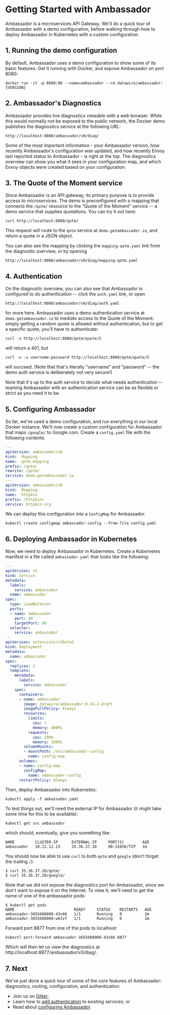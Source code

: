 # Getting Started with Ambassador

Ambassador is a microservices API Gateway. We'll do a quick tour of Ambassador with a demo configuration, before walking through how to deploy Ambassador in Kubernetes with a custom configuration.

## 1. Running the demo configuration

By default, Ambassador uses a demo configuration to show some of its basic features. Get it running with Docker, and expose Ambassador on port 8080:

```shell
docker run -it -p 8080:80 --name=ambassador --rm datawire/ambassador:{VERSION}
```

## 2. Ambassador's Diagnostics

Ambassador provides live diagnostics viewable with a web browser. While this would normally not be exposed to the public network, the Docker demo publishes the diagnostics service at the following URL:

`http://localhost:8080/ambassador/v0/diag/`

Some of the most important information - your Ambassador version, how recently Ambassador's configuration was updated, and how recently Envoy last reported status to Ambassador - is right at the top. The diagnostics overview can show you what it sees in your configuration map, and which Envoy objects were created based on your configuration.

## 3. The Quote of the Moment service

Since Ambassador is an API gateway, its primary purpose is to provide access to microservices. The demo is preconfigured with a mapping that connects the `/qotm/` resource to the "Quote of the Moment" service -- a demo service that supplies quotations. You can try it out here:

```shell
curl http://localhost:8080/qotm/
```

This request will route to the `qotm` service at `demo.getambassador.io`, and return a quote in a JSON object.

You can also see the mapping by clicking the `mapping-qotm.yaml` link from the diagnostic overview, or by opening

`http://localhost:8080/ambassador/v0/diag/mapping-qotm.yaml`

## 4. Authentication

On the diagnostic overview, you can also see that Ambassador is configured to do authentication -- click the `auth.yaml` link, or open

`http://localhost:8080/ambassador/v0/diag/auth.yaml`

for more here. Ambassador uses a demo authentication service at `demo.getambassador.io` to mediate access to the Quote of the Moment: simply getting a random quote is allowed without authentication, but to get a specific quote, you'll have to authenticate:

```shell
curl -v http://localhost:8080/qotm/quote/5
```

will return a 401, but

```shell
curl -v -u username:password http://localhost:8080/qotm/quote/5
```

will succeed. (Note that that's literally "username" and "password" -- the demo auth service is deliberately not very secure!)

Note that it's up to the auth service to decide what needs authentication -- teaming Ambassador with an authentication service can be as flexible or strict as you need it to be.

## 5. Configuring Ambassador

So far, we've used a demo configuration, and run everything in our local Docker instance. We'll now create a custom configuration for Ambassador that maps `/google/` to Google.com. Create a `config.yaml` file with the following contents:

```yaml
---
apiVersion: ambassador/v0
kind:  Mapping
name:  qotm_mapping
prefix: /qotm/
rewrite: /qotm/
service: demo.getambassador.io
---
apiVersion: ambassador/v0
kind:  Mapping
name:  httpbin
prefix: /httpbin/
service: httpbin.org
```

We can deploy this configuration into a `ConfigMap` for Ambassador.

```shell
kubectl create configmap ambassador-config --from-file config.yaml
```

## 6. Deploying Ambassador in Kubernetes

Now, we need to deploy Ambassador in Kubernetes. Create a Kubernetes manifest in a file called `ambassador.yaml` that looks like the following:

```yaml
---
apiVersion: v1
kind: Service
metadata:
  labels:
    service: ambassador
  name: ambassador
spec:
  type: LoadBalancer
  ports:
  - name: ambassador
    port: 80
    targetPort: 80
  selector:
    service: ambassador
---
apiVersion: extensions/v1beta1
kind: Deployment
metadata:
  name: ambassador
spec:
  replicas: 2
  template:
    metadata:
      labels:
        service: ambassador
    spec:
      containers:
      - name: ambassador
        image: datawire/ambassador:0.14.2-draft
        imagePullPolicy: Always
        resources:
          limits:
            cpu: 1
            memory: 400Mi
          requests:
            cpu: 200m
            memory: 100Mi
        volumeMounts:
        - mountPath: /etc/ambassador-config
          name: config-map
      volumes:
      - name: config-map
        configMap:
          name: ambassador-config
      restartPolicy: Always
```

Then, deploy Ambassador into Kubernetes:

```
kubectl apply -f ambassador.yaml
```

To test things out, we'll need the external IP for Ambassador (it might take some time for this to be available):

```shell
kubectl get svc ambassador
```

which should, eventually, give you something like:

```
NAME         CLUSTER-IP      EXTERNAL-IP     PORT(S)        AGE
ambassador   10.11.12.13     35.36.37.38     80:31656/TCP   1m
```

You should now be able to use `curl` to both `qotm` and `google` (don't forget the trailing `/`):

```shell
$ curl 35.36.37.38/qotm/
$ curl 35.36.37.38/google/
```

Note that we did not expose the diagnostics port for Ambassador, since we don't want to expose it on the Internet. To view it, we'll need to get the name of one of the ambassador pods:

```
$ kubectl get pods
NAME                          READY     STATUS    RESTARTS   AGE
ambassador-3655608000-43x86   1/1       Running   0          2m
ambassador-3655608000-w63zf   1/1       Running   0          2m
```

Forward port 8877 from one of the pods to localhost:

```
kubectl port-forward ambassador-3655608000-43x86 8877
```

Which will then let us view the diagnostics at http://localhost:8877/ambassador/v0/diag/.

## 7. Next

We've just done a quick tour of some of the core features of Ambassador: diagnostics, routing, configuration, and authentication.

- Join us on [Gitter](https://gitter.im/datawire/ambassador);
- Learn how to [add authentication](auth-tutorial.md) to existing services; or
- Read about [configuring Ambassador](/reference/configuration.md).
